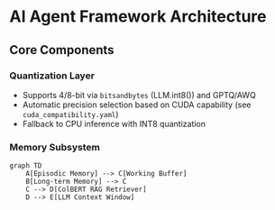 # AI Agent Framework Architecture

## Core Components
### Quantization Layer
- Supports 4/8-bit via `bitsandbytes` (LLM.int8()) and GPTQ/AWQ
- Automatic precision selection based on CUDA capability (see `cuda_compatibility.yaml`)
- Fallback to CPU inference with INT8 quantization

### Memory Subsystem
```mermaid
graph TD
    A[Episodic Memory] --> C[Working Buffer]
    B[Long-term Memory] --> C
    C --> D[ColBERT RAG Retriever]
    D --> E[LLM Context Window]
